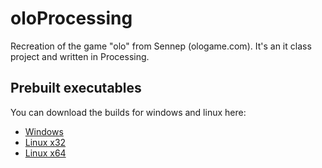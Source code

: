 oloProcessing
=============

Recreation of the game "olo" from Sennep (ologame.com). It's an it class project and
written in Processing. 

## Prebuilt executables

You can download the builds for windows and linux here:

* [Windows](https://drive.google.com/file/d/0B3jB3dsXyo1iMm5TcmN1R1hsR00/edit?usp=sharing)
* [Linux x32](https://drive.google.com/file/d/0B3jB3dsXyo1iY3BMTFFDcTFSbWs/edit?usp=sharing)
* [Linux x64](https://drive.google.com/file/d/0B3jB3dsXyo1ic3VEYUVWdWZscUE/edit?usp=sharing)